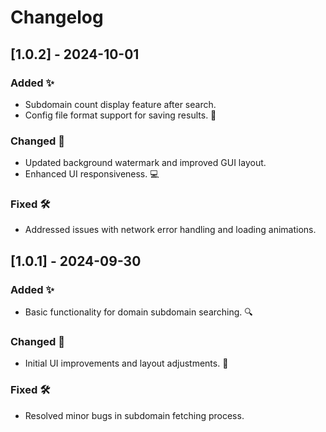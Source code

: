 # Changelog

## [1.0.2] - 2024-10-01
### Added ✨
- Subdomain count display feature after search.
- Config file format support for saving results. 📄

### Changed 🔄
- Updated background watermark and improved GUI layout.
- Enhanced UI responsiveness. 💻

### Fixed 🛠️
- Addressed issues with network error handling and loading animations.

## [1.0.1] - 2024-09-30
### Added ✨
- Basic functionality for domain subdomain searching. 🔍

### Changed 🔄
- Initial UI improvements and layout adjustments. 🎨

### Fixed 🛠️
- Resolved minor bugs in subdomain fetching process.
